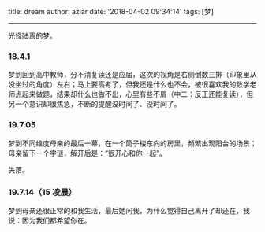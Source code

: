 title: dream
author: azlar
date: '2018-04-02 09:34:14'
tags: [梦]

---

光怪陆离的梦。
<!-- desc -->

### 18.4.1
梦到回到高中教师，分不清复读还是应届，这次的视角是右侧倒数三排（印象里从没坐过的角度）左右；马上要高考了，但我还是什么也不会，被很喜欢我的数学老师点起来做题，结果却什么也做不出，心里有些不屑（中二：反正还能复读），但另一个意识却很焦急，不断的提醒没时间了、没时间了。


### 19.7.05
梦到不同维度母亲的最后一幕，在一个筒子楼东向的房里，频繁出现阳台的场景；母亲留下一个字谜，解开后是：“很开心和你一起”。

失落。


### 19.7.14（15 凌晨）
梦到母亲还很正常的和我生活，最后她问我，为什么觉得自己离开了却还在，我说：因为我们都希望你在。

